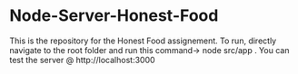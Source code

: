 # Node-Server-Honest-Food
This is the repository for the Honest Food assignement. To run, directly navigate to the root folder and run this command-> node src/app . You can test the server @ http://localhost:3000
